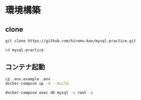 # 環境構築

## clone
```bash
git clone https://github.com/hiromu-kon/mysql-practice.git

cd mysql-practice
```

## コンテナ起動
```bash
cp .env.example .env
docker-compose up -d --build
```

```bash
docker-compose exec db mysql -u root -p
```

